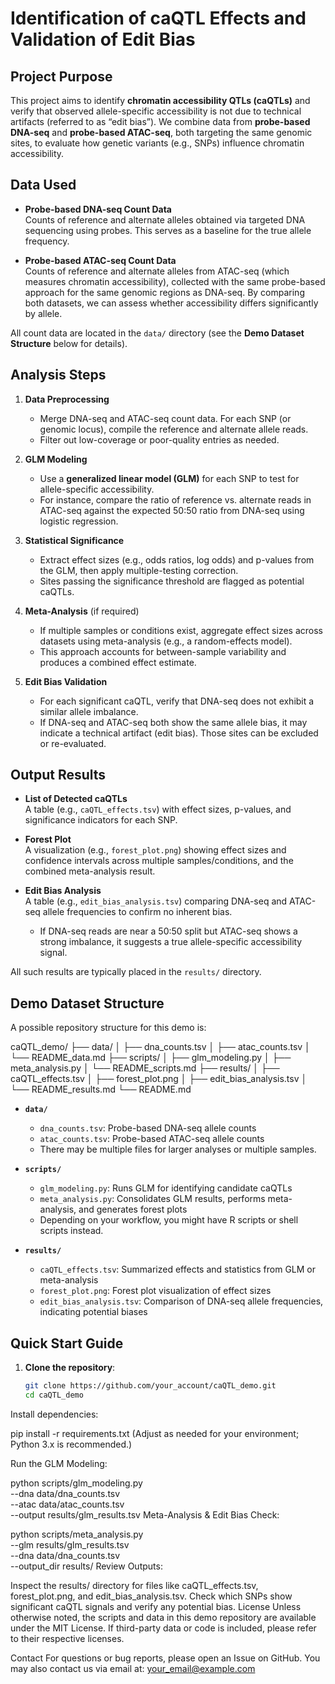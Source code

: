 # Identification of caQTL Effects and Validation of Edit Bias

## Project Purpose
This project aims to identify **chromatin accessibility QTLs (caQTLs)** and verify that observed allele-specific accessibility is not due to technical artifacts (referred to as “edit bias”). We combine data from **probe-based DNA-seq** and **probe-based ATAC-seq**, both targeting the same genomic sites, to evaluate how genetic variants (e.g., SNPs) influence chromatin accessibility.

## Data Used
- **Probe-based DNA-seq Count Data**  
  Counts of reference and alternate alleles obtained via targeted DNA sequencing using probes. This serves as a baseline for the true allele frequency.

- **Probe-based ATAC-seq Count Data**  
  Counts of reference and alternate alleles from ATAC-seq (which measures chromatin accessibility), collected with the same probe-based approach for the same genomic regions as DNA-seq. By comparing both datasets, we can assess whether accessibility differs significantly by allele.

All count data are located in the `data/` directory (see the **Demo Dataset Structure** below for details).

## Analysis Steps

1. **Data Preprocessing**  
   - Merge DNA-seq and ATAC-seq count data. For each SNP (or genomic locus), compile the reference and alternate allele reads.  
   - Filter out low-coverage or poor-quality entries as needed.

2. **GLM Modeling**  
   - Use a **generalized linear model (GLM)** for each SNP to test for allele-specific accessibility.  
   - For instance, compare the ratio of reference vs. alternate reads in ATAC-seq against the expected 50:50 ratio from DNA-seq using logistic regression.

3. **Statistical Significance**  
   - Extract effect sizes (e.g., odds ratios, log odds) and p-values from the GLM, then apply multiple-testing correction.  
   - Sites passing the significance threshold are flagged as potential caQTLs.

4. **Meta-Analysis** (if required)  
   - If multiple samples or conditions exist, aggregate effect sizes across datasets using meta-analysis (e.g., a random-effects model).  
   - This approach accounts for between-sample variability and produces a combined effect estimate.

5. **Edit Bias Validation**  
   - For each significant caQTL, verify that DNA-seq does not exhibit a similar allele imbalance.  
   - If DNA-seq and ATAC-seq both show the same allele bias, it may indicate a technical artifact (edit bias). Those sites can be excluded or re-evaluated.

## Output Results
- **List of Detected caQTLs**  
  A table (e.g., `caQTL_effects.tsv`) with effect sizes, p-values, and significance indicators for each SNP.

- **Forest Plot**  
  A visualization (e.g., `forest_plot.png`) showing effect sizes and confidence intervals across multiple samples/conditions, and the combined meta-analysis result.

- **Edit Bias Analysis**  
  A table (e.g., `edit_bias_analysis.tsv`) comparing DNA-seq and ATAC-seq allele frequencies to confirm no inherent bias.  
  - If DNA-seq reads are near a 50:50 split but ATAC-seq shows a strong imbalance, it suggests a true allele-specific accessibility signal.

All such results are typically placed in the `results/` directory.

## Demo Dataset Structure
A possible repository structure for this demo is:

caQTL_demo/ ├── data/ │ ├── dna_counts.tsv │ ├── atac_counts.tsv │ └── README_data.md ├── scripts/ │ ├── glm_modeling.py │ ├── meta_analysis.py │ └── README_scripts.md ├── results/ │ ├── caQTL_effects.tsv │ ├── forest_plot.png │ ├── edit_bias_analysis.tsv │ └── README_results.md └── README.md


- **`data/`**  
  - `dna_counts.tsv`: Probe-based DNA-seq allele counts  
  - `atac_counts.tsv`: Probe-based ATAC-seq allele counts  
  - There may be multiple files for larger analyses or multiple samples.

- **`scripts/`**  
  - `glm_modeling.py`: Runs GLM for identifying candidate caQTLs  
  - `meta_analysis.py`: Consolidates GLM results, performs meta-analysis, and generates forest plots  
  - Depending on your workflow, you might have R scripts or shell scripts instead.

- **`results/`**  
  - `caQTL_effects.tsv`: Summarized effects and statistics from GLM or meta-analysis  
  - `forest_plot.png`: Forest plot visualization of effect sizes  
  - `edit_bias_analysis.tsv`: Comparison of DNA-seq allele frequencies, indicating potential biases  

## Quick Start Guide

1. **Clone the repository**:
   ```bash
   git clone https://github.com/your_account/caQTL_demo.git
   cd caQTL_demo
Install dependencies:

pip install -r requirements.txt
(Adjust as needed for your environment; Python 3.x is recommended.)

Run the GLM Modeling:

python scripts/glm_modeling.py \
    --dna data/dna_counts.tsv \
    --atac data/atac_counts.tsv \
    --output results/glm_results.tsv
Meta-Analysis & Edit Bias Check:

python scripts/meta_analysis.py \
    --glm results/glm_results.tsv \
    --dna data/dna_counts.tsv \
    --output_dir results/
Review Outputs:

Inspect the results/ directory for files like caQTL_effects.tsv, forest_plot.png, and edit_bias_analysis.tsv.
Check which SNPs show significant caQTL signals and verify any potential bias.
License
Unless otherwise noted, the scripts and data in this demo repository are available under the MIT License.
If third-party data or code is included, please refer to their respective licenses.

Contact
For questions or bug reports, please open an Issue on GitHub.
You may also contact us via email at:
your_email@example.com

